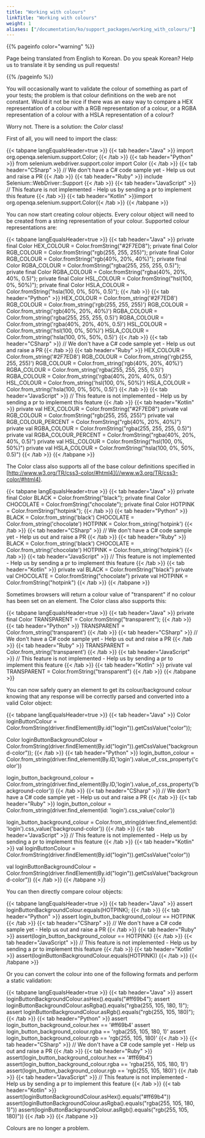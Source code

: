 ```yaml
---
title: "Working with colours"
linkTitle: "Working with colours"
weight: 1
aliases: ["/documentation/ko/support_packages/working_with_colours/"]
---
```


{{% pageinfo color="warning" %}}
<p class="lead">
   <i class="fas fa-language display-4"></i> 
   Page being translated from 
   English to Korean. Do you speak Korean? Help us to translate
   it by sending us pull requests!
</p>
{{% /pageinfo %}}

You will occasionally want to validate the colour of something as part of your tests;
the problem is that colour definitions on the web are not constant.
Would it not be nice if there was an easy way to compare
a HEX representation of a colour with a RGB representation of a colour,
or a RGBA representation of a colour with a HSLA representation of a colour?

Worry not. There is a solution: the _Color_ class!

First of all, you will need to import the class:

{{< tabpane langEqualsHeader=true >}}
  {{< tab header="Java" >}}
import org.openqa.selenium.support.Color;
  {{< /tab >}}
  {{< tab header="Python" >}}
from selenium.webdriver.support.color import Color
  {{< /tab >}}
  {{< tab header="CSharp" >}}
// We don't have a C# code sample yet -  Help us out and raise a PR
  {{< /tab >}}
  {{< tab header="Ruby" >}}
include Selenium::WebDriver::Support
  {{< /tab >}}
  {{< tab header="JavaScript" >}}
// This feature is not implemented - Help us by sending a pr to implement this feature
  {{< /tab >}}
  {{< tab header="Kotlin" >}}import org.openqa.selenium.support.Color{{< /tab >}}
{{< /tabpane >}}

You can now start creating colour objects.
Every colour object will need to be created from a string representation of
your colour.
Supported colour representations are:

{{< tabpane langEqualsHeader=true >}}
  {{< tab header="Java" >}}
private final Color HEX_COLOUR = Color.fromString("#2F7ED8");
private final Color RGB_COLOUR = Color.fromString("rgb(255, 255, 255)");
private final Color RGB_COLOUR = Color.fromString("rgb(40%, 20%, 40%)");
private final Color RGBA_COLOUR = Color.fromString("rgba(255, 255, 255, 0.5)");
private final Color RGBA_COLOUR = Color.fromString("rgba(40%, 20%, 40%, 0.5)");
private final Color HSL_COLOUR = Color.fromString("hsl(100, 0%, 50%)");
private final Color HSLA_COLOUR = Color.fromString("hsla(100, 0%, 50%, 0.5)");
  {{< /tab >}}
  {{< tab header="Python" >}}
HEX_COLOUR = Color.from_string('#2F7ED8')
RGB_COLOUR = Color.from_string('rgb(255, 255, 255)')
RGB_COLOUR = Color.from_string('rgb(40%, 20%, 40%)')
RGBA_COLOUR = Color.from_string('rgba(255, 255, 255, 0.5)')
RGBA_COLOUR = Color.from_string('rgba(40%, 20%, 40%, 0.5)')
HSL_COLOUR = Color.from_string('hsl(100, 0%, 50%)')
HSLA_COLOUR = Color.from_string('hsla(100, 0%, 50%, 0.5)')
  {{< /tab >}}
  {{< tab header="CSharp" >}}
// We don't have a C# code sample yet -  Help us out and raise a PR
  {{< /tab >}}
  {{< tab header="Ruby" >}}
HEX_COLOUR = Color.from_string('#2F7ED8')
RGB_COLOUR = Color.from_string('rgb(255, 255, 255)')
RGB_COLOUR = Color.from_string('rgb(40%, 20%, 40%)')
RGBA_COLOUR = Color.from_string('rgba(255, 255, 255, 0.5)')
RGBA_COLOUR = Color.from_string('rgba(40%, 20%, 40%, 0.5)')
HSL_COLOUR = Color.from_string('hsl(100, 0%, 50%)')
HSLA_COLOUR = Color.from_string('hsla(100, 0%, 50%, 0.5)')
  {{< /tab >}}
  {{< tab header="JavaScript" >}}
// This feature is not implemented - Help us by sending a pr to implement this feature
  {{< /tab >}}
  {{< tab header="Kotlin" >}}
private val HEX_COLOUR = Color.fromString("#2F7ED8")
private val RGB_COLOUR = Color.fromString("rgb(255, 255, 255)")
private val RGB_COLOUR_PERCENT = Color.fromString("rgb(40%, 20%, 40%)")
private val RGBA_COLOUR = Color.fromString("rgba(255, 255, 255, 0.5)")
private val RGBA_COLOUR_PERCENT = Color.fromString("rgba(40%, 20%, 40%, 0.5)")
private val HSL_COLOUR = Color.fromString("hsl(100, 0%, 50%)")
private val HSLA_COLOUR = Color.fromString("hsla(100, 0%, 50%, 0.5)")
  {{< /tab >}}
{{< /tabpane >}}

The Color class also supports all of the base colour definitions
specified in
[http://www.w3.org/TR/css3-color/#html4](//www.w3.org/TR/css3-color/#html4).

{{< tabpane langEqualsHeader=true >}}
  {{< tab header="Java" >}}
private final Color BLACK = Color.fromString("black");
private final Color CHOCOLATE = Color.fromString("chocolate");
private final Color HOTPINK = Color.fromString("hotpink");
  {{< /tab >}}
  {{< tab header="Python" >}}
BLACK = Color.from_string('black')
CHOCOLATE = Color.from_string('chocolate')
HOTPINK = Color.from_string('hotpink')
  {{< /tab >}}
  {{< tab header="CSharp" >}}
// We don't have a C# code sample yet -  Help us out and raise a PR
  {{< /tab >}}
  {{< tab header="Ruby" >}}
BLACK = Color.from_string('black')
CHOCOLATE = Color.from_string('chocolate')
HOTPINK = Color.from_string('hotpink')
  {{< /tab >}}
  {{< tab header="JavaScript" >}}
// This feature is not implemented - Help us by sending a pr to implement this feature
  {{< /tab >}}
  {{< tab header="Kotlin" >}}
private val BLACK = Color.fromString("black")
private val CHOCOLATE = Color.fromString("chocolate")
private val HOTPINK = Color.fromString("hotpink")
  {{< /tab >}}
{{< /tabpane >}}

Sometimes browsers will return a colour value of "transparent"
if no colour has been set on an element.
The Color class also supports this:

{{< tabpane langEqualsHeader=true >}}
  {{< tab header="Java" >}}
private final Color TRANSPARENT = Color.fromString("transparent");
  {{< /tab >}}
  {{< tab header="Python" >}}
TRANSPARENT = Color.from_string('transparent')
  {{< /tab >}}
  {{< tab header="CSharp" >}}
// We don't have a C# code sample yet -  Help us out and raise a PR
  {{< /tab >}}
  {{< tab header="Ruby" >}}
TRANSPARENT = Color.from_string('transparent')
  {{< /tab >}}
  {{< tab header="JavaScript" >}}
// This feature is not implemented - Help us by sending a pr to implement this feature
  {{< /tab >}}
  {{< tab header="Kotlin" >}}
private val TRANSPARENT = Color.fromString("transparent")
  {{< /tab >}}
{{< /tabpane >}}

You can now safely query an element
to get its colour/background colour knowing that
any response will be correctly parsed
and converted into a valid Color object:

{{< tabpane langEqualsHeader=true >}}
  {{< tab header="Java" >}}
Color loginButtonColour = Color.fromString(driver.findElement(By.id("login")).getCssValue("color"));

Color loginButtonBackgroundColour = Color.fromString(driver.findElement(By.id("login")).getCssValue("background-color"));
  {{< /tab >}}
  {{< tab header="Python" >}}
login_button_colour = Color.from_string(driver.find_element(By.ID,'login').value_of_css_property('color'))

login_button_background_colour = Color.from_string(driver.find_element(By.ID,'login').value_of_css_property('background-color'))
  {{< /tab >}}
  {{< tab header="CSharp" >}}
// We don't have a C# code sample yet -  Help us out and raise a PR
  {{< /tab >}}
  {{< tab header="Ruby" >}}
login_button_colour = Color.from_string(driver.find_element(id: 'login').css_value('color'))

login_button_background_colour = Color.from_string(driver.find_element(id: 'login').css_value('background-color'))
  {{< /tab >}}
  {{< tab header="JavaScript" >}}
// This feature is not implemented - Help us by sending a pr to implement this feature
  {{< /tab >}}
  {{< tab header="Kotlin" >}}
val loginButtonColour = Color.fromString(driver.findElement(By.id("login")).getCssValue("color"))

val loginButtonBackgroundColour = Color.fromString(driver.findElement(By.id("login")).getCssValue("background-color"))
  {{< /tab >}}
{{< /tabpane >}}

You can then directly compare colour objects:


{{< tabpane langEqualsHeader=true >}}
  {{< tab header="Java" >}}
assert loginButtonBackgroundColour.equals(HOTPINK);
  {{< /tab >}}
  {{< tab header="Python" >}}
assert login_button_background_colour == HOTPINK
  {{< /tab >}}
  {{< tab header="CSharp" >}}
// We don't have a C# code sample yet -  Help us out and raise a PR
  {{< /tab >}}
  {{< tab header="Ruby" >}}
assert(login_button_background_colour == HOTPINK)
  {{< /tab >}}
  {{< tab header="JavaScript" >}}
// This feature is not implemented - Help us by sending a pr to implement this feature
  {{< /tab >}}
  {{< tab header="Kotlin" >}}
assert(loginButtonBackgroundColour.equals(HOTPINK))
  {{< /tab >}}
{{< /tabpane >}}

Or you can convert the colour into one of the following formats
and perform a static validation:

{{< tabpane langEqualsHeader=true >}}
  {{< tab header="Java" >}}
assert loginButtonBackgroundColour.asHex().equals("#ff69b4");
assert loginButtonBackgroundColour.asRgba().equals("rgba(255, 105, 180, 1)");
assert loginButtonBackgroundColour.asRgb().equals("rgb(255, 105, 180)");
  {{< /tab >}}
  {{< tab header="Python" >}}
assert login_button_background_colour.hex == '#ff69b4'
assert login_button_background_colour.rgba == 'rgba(255, 105, 180, 1)'
assert login_button_background_colour.rgb == 'rgb(255, 105, 180)'
  {{< /tab >}}
  {{< tab header="CSharp" >}}
// We don't have a C# code sample yet -  Help us out and raise a PR
  {{< /tab >}}
  {{< tab header="Ruby" >}}
assert(login_button_background_colour.hex == '#ff69b4')
assert(login_button_background_colour.rgba == 'rgba(255, 105, 180, 1)')
assert(login_button_background_colour.rgb == 'rgb(255, 105, 180)')
  {{< /tab >}}
  {{< tab header="JavaScript" >}}
// This feature is not implemented - Help us by sending a pr to implement this feature
  {{< /tab >}}
  {{< tab header="Kotlin" >}}
assert(loginButtonBackgroundColour.asHex().equals("#ff69b4"))
assert(loginButtonBackgroundColour.asRgba().equals("rgba(255, 105, 180, 1)"))
assert(loginButtonBackgroundColour.asRgb().equals("rgb(255, 105, 180)"))
  {{< /tab >}}
{{< /tabpane >}}

Colours are no longer a problem.
